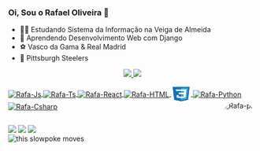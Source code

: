 ### Oi, Sou o Rafael Oliveira 👋

- 👨‍🎓 Estudando Sistema da Informação na Veiga de Almeida
- 🌱 Aprendendo Desenvolvimento Web com Django
- ⚽ Vasco da Gama & Real Madrid 
- 🏈 Pittsburgh Steelers

<div align="center">
  <a href="https://github.com/faeltwister">
  <img height="180em" src="https://github-readme-stats.vercel.app/api?username=faeltwister&show_icons=true&theme=shades-of-purple&include_all_commits=true&count_private=true"/>
  <img height="180em" src="https://github-readme-stats.vercel.app/api/top-langs/?username=faeltwister&layout=compact&langs_count=7&theme=shades-of-purple"/>
</div>
 <div style="display: inline_block"><br>
  <img align="center" alt="Rafa-Js" height="30" width="40" src="https://cdn.jsdelivr.net/gh/devicons/devicon/icons/python/python-original.svg">
  <img align="center" alt="Rafa-Ts" height="30" width="40" src="https://cdn.jsdelivr.net/gh/devicons/devicon/icons/django/django-plain.svg">
  <img align="center" alt="Rafa-React" height="30" width="40" src="https://cdn.jsdelivr.net/gh/devicons/devicon/icons/mysql/mysql-original.svg">
  <img align="center" alt="Rafa-HTML" height="30" width="40" src="https://cdn.jsdelivr.net/gh/devicons/devicon/icons/csharp/csharp-original.svg">
  <img align="center" alt="Rafa-CSS" height="30" width="40" src="https://raw.githubusercontent.com/devicons/devicon/master/icons/css3/css3-original.svg">
  <img align="center" alt="Rafa-Python" height="30" width="40" src="https://cdn.jsdelivr.net/gh/devicons/devicon/icons/html5/html5-original.svg">
  <img align="center" alt="Rafa-Csharp" height="30" width="40" src="https://cdn.jsdelivr.net/gh/devicons/devicon/icons/javascript/javascript-original.svg">
  <img align="right" alt="Rafa-pic" height="150" style="border-radius:50px;" src="https://media.discordapp.net/attachments/978815807343718412/978816034213625876/263035_OPmLVPUY_1.png">
</div> 
  
 ##
 
<div> 
  <a href="https://www.youtube.com/channel/UCiyE-c6lBF2fNv8hcC3BOdA" target="_blank"><img src="https://img.shields.io/badge/YouTube-FF0000?style=for-the-badge&logo=youtube&logoColor=white" target="_blank"></a> 
  <a href = "mailto:faeltwister@gmail.com"><img src="https://img.shields.io/badge/-Gmail-%23333?style=for-the-badge&logo=gmail&logoColor=white" target="_blank"></a>
  <a href="https://www.linkedin.com/in/faeltwister" target="_blank"><img src="https://img.shields.io/badge/-LinkedIn-%230077B5?style=for-the-badge&logo=linkedin&logoColor=white" target="_blank"></a> 
 
</div>
  
<div> 
 <img src="https://media.discordapp.net/attachments/978815807343718412/978825013010522142/original.gif" alt="this slowpoke moves"  width="250" alt="404 image"/> 
</div>

